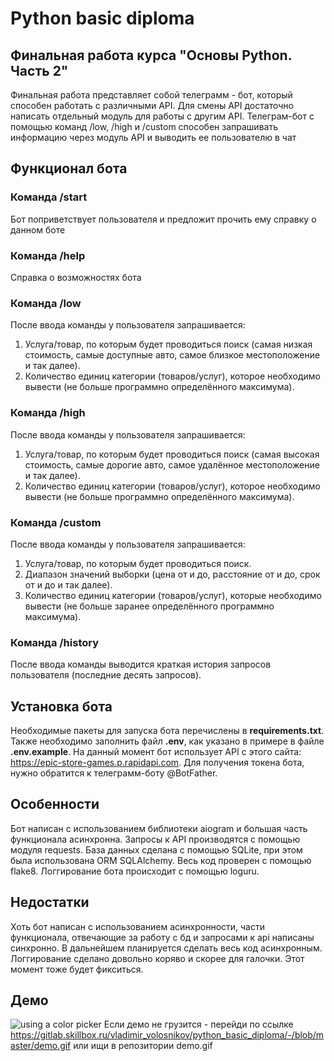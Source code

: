 Python basic diploma
=
Финальная работа курса "Основы Python. Часть 2"
-
Финальная работа представляет собой телеграмм - бот, который способен работать с различными API. Для смены API
достаточно написать отдельный модуль для работы с другим API. Телеграм-бот с помощью команд /low, /high и 
/custom способен запрашивать информацию через модуль API и выводить ее пользователю в чат

Функционал бота
-
### Команда /start
Бот поприветствует пользователя и предложит прочить ему справку о данном боте

### Команда /help
Справка о возможностях бота

### Команда /low

После ввода команды у пользователя запрашивается:
1. Услуга/товар, по которым будет проводиться поиск (самая низкая стоимость,
самые доступные авто, самое близкое местоположение и так далее).
2. Количество единиц категории (товаров/услуг), которое необходимо вывести (не
больше программно определённого максимума).
### Команда /high
После ввода команды у пользователя запрашивается:
1. Услуга/товар, по которым будет проводиться поиск (самая высокая стоимость,
самые дорогие авто, самое удалённое местоположение и так далее).
2. Количество единиц категории (товаров/услуг), которое необходимо вывести (не
больше программно определённого максимума).
### Команда /custom
После ввода команды у пользователя запрашивается:
1. Услуга/товар, по которым будет проводиться поиск.
2. Диапазон значений выборки (цена от и до, расстояние от и до, срок от и до и так
далее).
3. Количество единиц категории (товаров/услуг), которые необходимо вывести (не
больше заранее определённого программно максимума).
### Команда /history
После ввода команды выводится краткая история запросов пользователя (последние
десять запросов).

## Установка бота
Необходимые пакеты для запуска бота перечислены в **requirements.txt**. Также необходимо заполнить файл **.env**,
как указано в примере в файле **.env.example**. На данный момент бот использует API с этого сайта:
https://epic-store-games.p.rapidapi.com. Для получения токена бота, нужно обратится к телеграмм-боту @BotFather.

## Особенности
Бот написан с использованием библиотеки aiogram и большая часть функционала асинхронна. Запросы к API производятся
с помощью модуля requests. База данных сделана с помощью SQLite, при этом была использована ORM SQLAlchemy.
Весь код проверен с помощью flake8. Логгирование бота происходит с помощью loguru.

## Недостатки
Хоть бот написан с использованием асинхронности, части функционала, отвечающие за работу с бд и запросами к api написаны
синхронно. В дальнейшем планируется сделать весь код асинхронным. Логгирование сделано довольно коряво и скорее для
галочки. Этот момент тоже будет фикситься.

## Демо
![using a color picker](https://gitlab.skillbox.ru/vladimir_volosnikov/python_basic_diploma/-/raw/master/demo.gif)
Если демо не грузится - перейди по ссылке https://gitlab.skillbox.ru/vladimir_volosnikov/python_basic_diploma/-/blob/master/demo.gif или ищи в репозитории demo.gif
